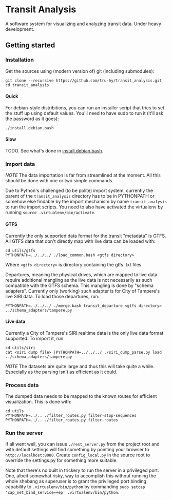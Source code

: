 # Transit Analysis

A software system for visualizing and analyzing transit data.
Under heavy development.

## Getting started

### Installation

Get the sources using (modern version of) git (including submodules):

    git clone --recursive https://github.com/tru-hy/transit_analysis.git
    cd transit_analysis

#### Quick

For debian-style distribitions, you can run an installer script that
tries to set the stuff up using default values. You'll need to have
sudo to run it (it'll ask the password as it goes):
   
    ./install.debian.bash



#### Slow

TODO. See what's done in [install.debian.bash](install.debian.bash).

### Import data

*NOTE* The data importation is far from streamlined at the moment.
All this should be done with one or two simple commands.

Due to Python's challenged (to be polite) import system, currently
the parent of the `transit_analysis` directory has to be in PYTHONPATH
or somehow else findable by the import mechanism by name `transit_analysis`
to run the import scripts. You need to also have activated the virtualenv
by running `source .virtualenv/bin/activate`.

#### GTFS

Currently the only supported data format for the transit "metadata" is GTFS.
All GTFS data that don't directly map with live data can be loaded with:

    cd utils/gtfs
    PYTHONPATH=../../../ ./load_common.bash <gtfs directory>

Where `<gtfs directory>` is directory containing the gtfs .txt files.

Departures, meaning the physical drives, which are mapped to live
data require additional mangling as the live data is not necessarily
as such compatible with the GTFS schema. This mangling is done by
"schema adapters". Currently only (working) such adapter is for
City of Tampere's live SIRI data. To load those departures, run:

    PYTHONPATH=../../../ ./merge.bash transit_departure <gtfs directory> ../schema_adapters/tampere.py

#### Live data

Currently a City of Tampere's SIRI realtime data is the only live data
format supported. To import it, run

    cd utils/siri
    cat <siri dump file> |PYTHONPATH=../../../ ./siri_dump_parse.py load ../schema_adapters/tampere.py

*NOTE* The datasets are quite large and thus this will take quite a while.
Especially as the parsing isn't as efficient as it could.

### Process data

The dumped data needs to be mapped to the known routes for efficient
visualization. This is done with:

    cd utils
    PYTHONPATH=../.. ./filter_routes.py filter-stop-sequences
    PYTHONPATH=../.. ./filter_routes.py filter-routes

### Run the server

If all went well, you can issue `./rest_server.py` from the project
root and with default settings will find something by pointing your
browser to `http://localhost:8080`. Create `config_local.py` in the source
root to override the settings.py for something more suitable.

Note that there's no built in trickery to run the server in a privileged
port. One, albeit somewhat risky, way to accomplish this without running
the whole shebang as superuser is to grant the privileged port binding
capability to `.virtualenv/bin/python` by commanding
`sudo setcap 'cap_net_bind_service=+ep' .virtualenv/bin/python`.

